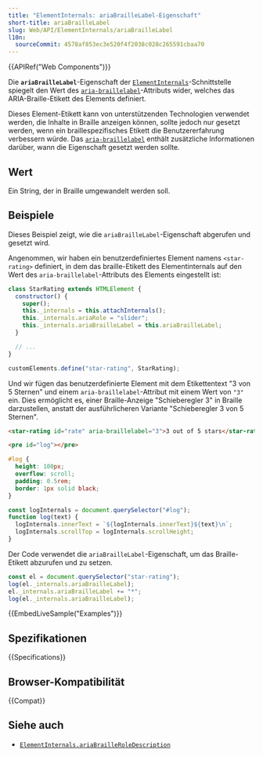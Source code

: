 ```yaml
---
title: "ElementInternals: ariaBrailleLabel-Eigenschaft"
short-title: ariaBrailleLabel
slug: Web/API/ElementInternals/ariaBrailleLabel
l10n:
  sourceCommit: 4578af853ec3e520f4f2038c028c265591cbaa70
---
```


{{APIRef("Web Components")}}

Die **`ariaBrailleLabel`**-Eigenschaft der [`ElementInternals`](/de/docs/Web/API/ElementInternals)-Schnittstelle spiegelt den Wert des [`aria-braillelabel`](/de/docs/Web/Accessibility/ARIA/Reference/Attributes/aria-braillelabel)-Attributs wider, welches das ARIA-Braille-Etikett des Elements definiert.

Dieses Element-Etikett kann von unterstützenden Technologien verwendet werden, die Inhalte in Braille anzeigen können, sollte jedoch nur gesetzt werden, wenn ein braillespezifisches Etikett die Benutzererfahrung verbessern würde.
Das [`aria-braillelabel`](/de/docs/Web/Accessibility/ARIA/Reference/Attributes/aria-braillelabel) enthält zusätzliche Informationen darüber, wann die Eigenschaft gesetzt werden sollte.

## Wert

Ein String, der in Braille umgewandelt werden soll.

## Beispiele

Dieses Beispiel zeigt, wie die `ariaBrailleLabel`-Eigenschaft abgerufen und gesetzt wird.

Angenommen, wir haben ein benutzerdefiniertes Element namens `<star-rating>` definiert, in dem das braille-Etikett des Elementinternals auf den Wert des `aria-braillelabel`-Attributs des Elements eingestellt ist:

```js
class StarRating extends HTMLElement {
  constructor() {
    super();
    this._internals = this.attachInternals();
    this._internals.ariaRole = "slider";
    this._internals.ariaBrailleLabel = this.ariaBrailleLabel;
  }

  // ...
}

customElements.define("star-rating", StarRating);
```

Und wir fügen das benutzerdefinierte Element mit dem Etikettentext "3 von 5 Sternen" und einem `aria-braillelabel`-Attribut mit einem Wert von `"3"` ein.
Dies ermöglicht es, einer Braille-Anzeige "Schieberegler 3" in Braille darzustellen, anstatt der ausführlicheren Variante "Schieberegler 3 von 5 Sternen".

```html
<star-rating id="rate" aria-braillelabel="3">3 out of 5 stars</star-rating>
```

```html hidden
<pre id="log"></pre>
```

```css hidden
#log {
  height: 100px;
  overflow: scroll;
  padding: 0.5rem;
  border: 1px solid black;
}
```

```js hidden
const logInternals = document.querySelector("#log");
function log(text) {
  logInternals.innerText = `${logInternals.innerText}${text}\n`;
  logInternals.scrollTop = logInternals.scrollHeight;
}
```

Der Code verwendet die `ariaBrailleLabel`-Eigenschaft, um das Braille-Etikett abzurufen und zu setzen.

```js
const el = document.querySelector("star-rating");
log(el._internals.ariaBrailleLabel);
el._internals.ariaBrailleLabel += "*";
log(el._internals.ariaBrailleLabel);
```

{{EmbedLiveSample("Examples")}}

## Spezifikationen

{{Specifications}}

## Browser-Kompatibilität

{{Compat}}

## Siehe auch

- [`ElementInternals.ariaBrailleRoleDescription`](/de/docs/Web/API/ElementInternals/ariaBrailleRoleDescription)
